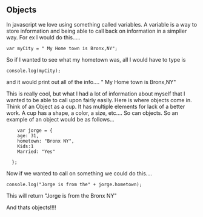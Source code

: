 ## Objects

In javascript we love using something called variables. A variable is a way to store information and being able to call back on 
information in a simplier way. For ex  I would do this.....


```
var myCity = " My Home town is Bronx,NY";
```

So if I wanted to see what my hometown was, all I would have to type is 
```
console.log(myCity); 
```
and it would print out all of the info.... " My Home town is Bronx,NY"


This is really cool, but what I had a lot of information about myself that I wanted to be able to call upon fairly easily. Here is
where objects come in. Think of an Object as a cup. It has multiple elements for lack of a better work. A cup has a shape, a color,
a size, etc.... So can objects. So an example of an object would be as follows...

```
    var jorge = {
    age: 31,
    hometown: "Bronx NY",
    Kids:1
    Married: "Yes"

  };
```

Now if we wanted to call on something we could do this....
```
console.log("Jorge is from the" + jorge.hometown);
```

This will return "Jorge is from the Bronx NY"


And thats objects!!!!



